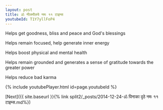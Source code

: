 ```yaml
---
layout: post
title: ॐ नीलमौलये नमः ११ टाइम्स
youtubeId: T1Y7yllFoP4
---
```

 
 
Helps get goodness, bliss and peace and God's blessings
 
Helps remain focused, help generate inner energy 
 
Helps boost physical and mental health 
 
Helps remain grounded and generates a sense of gratitude towards the greater power 
 
Helps reduce bad karma
 
 
 
 


{% include youtubePlayer.html id=page.youtubeId %}
 
[Next]({{ site.baseurl }}{% link  split2/_posts/2014-12-24-ॐ पिनाका दृठे नमः ११ टाइम्स.md%})
 

